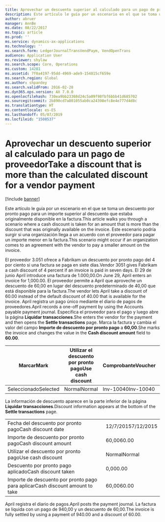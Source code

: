 ```yaml
---
title: Aprovechar un descuento superior al calculado para un pago de proveedor
description: Este artículo le guía por un escenario en el que se toma un descuento por pronto pago para un importe superior al descuento que estaba originalmente disponible en la factura. Este escenario podría surgir si una organización llega a un acuerdo con el proveedor para pagar un importe menor en la factura.
author: abruer
manager: AnnBe
ms.date: 08/22/2017
ms.topic: article
ms.prod: ''
ms.service: dynamics-ax-applications
ms.technology: ''
ms.search.form: LedgerJournalTransVendPaym, VendOpenTrans
audience: Application User
ms.reviewer: shylaw
ms.search.scope: Core, Operations
ms.custom: 14281
ms.assetid: 7f0a4197-95dd-4969-ade9-154815cf659e
ms.search.region: Global
ms.author: shpandey
ms.search.validFrom: 2016-02-28
ms.dyn365.ops.version: AX 7.0.0
ms.openlocfilehash: 730ea9bb23368d24c5a09f98fbf6bbb41d685702
ms.sourcegitcommit: 2b890cd7a801055ab0ca24398efc8e4e777d4d8c
ms.translationtype: HT
ms.contentlocale: es-ES
ms.lasthandoff: 05/07/2019
ms.locfileid: "1508537"
---
```

# <a name="take-a-discount-that-is-more-than-the-calculated-discount-for-a-vendor-payment"></a><span data-ttu-id="d9d0b-104">Aprovechar un descuento superior al calculado para un pago de proveedor</span><span class="sxs-lookup"><span data-stu-id="d9d0b-104">Take a discount that is more than the calculated discount for a vendor payment</span></span>

[!include [banner](../includes/banner.md)]

<span data-ttu-id="d9d0b-105">Este artículo le guía por un escenario en el que se toma un descuento por pronto pago para un importe superior al descuento que estaba originalmente disponible en la factura.</span><span class="sxs-lookup"><span data-stu-id="d9d0b-105">This article walks you through a scenario where a cash discount is taken for an amount that is more than the discount that was originally available on the invoice.</span></span> <span data-ttu-id="d9d0b-106">Este escenario podría surgir si una organización llega a un acuerdo con el proveedor para pagar un importe menor en la factura.</span><span class="sxs-lookup"><span data-stu-id="d9d0b-106">This scenario might occur if an organization comes to an agreement with the vendor to pay a smaller amount on the invoice.</span></span> 

<span data-ttu-id="d9d0b-107">El proveedor 3.051 ofrece a Fabrikam un descuento por pronto pago del 4 por ciento si una factura se paga en siete días.</span><span class="sxs-lookup"><span data-stu-id="d9d0b-107">Vendor 3051 gives Fabrikam a cash discount of 4 percent if an invoice is paid in seven days.</span></span> <span data-ttu-id="d9d0b-108">El 29 de junio April introduce una factura de 1.000,00.</span><span class="sxs-lookup"><span data-stu-id="d9d0b-108">On June 29, April enters an invoice for 1,000.00.</span></span> <span data-ttu-id="d9d0b-109">El proveedor permite a April que aproveche un descuento de 60,00 en lugar del descuento predeterminado de 40,00 que está disponible para la factura.</span><span class="sxs-lookup"><span data-stu-id="d9d0b-109">The vendor lets April take a discount of 60.00 instead of the default discount of 40.00 that is available for the invoice.</span></span> <span data-ttu-id="d9d0b-110">April registra un pago único mediante el diario de pagos de proveedores.</span><span class="sxs-lookup"><span data-stu-id="d9d0b-110">April records a one-off payment by using the Accounts payable payment journal.</span></span> <span data-ttu-id="d9d0b-111">Especifica el proveedor para el pago y luego abre la página **Liquidar transacciones**.</span><span class="sxs-lookup"><span data-stu-id="d9d0b-111">She enters the vendor for the payment and then opens the **Settle transactions** page.</span></span> <span data-ttu-id="d9d0b-112">Marca la factura y cambia el valor del campo **Importe de descuento por pronto pago** a **60,00**.</span><span class="sxs-lookup"><span data-stu-id="d9d0b-112">She marks the invoice and changes the value in the **Cash discount amount** field to **60.00**.</span></span>

| <span data-ttu-id="d9d0b-113">Marcar</span><span class="sxs-lookup"><span data-stu-id="d9d0b-113">Mark</span></span>     | <span data-ttu-id="d9d0b-114">Utilizar el descuento por pronto pago</span><span class="sxs-lookup"><span data-stu-id="d9d0b-114">Use cash discount</span></span> | <span data-ttu-id="d9d0b-115">Comprobante</span><span class="sxs-lookup"><span data-stu-id="d9d0b-115">Voucher</span></span>   | <span data-ttu-id="d9d0b-116">Cuenta</span><span class="sxs-lookup"><span data-stu-id="d9d0b-116">Account</span></span> | <span data-ttu-id="d9d0b-117">Fecha</span><span class="sxs-lookup"><span data-stu-id="d9d0b-117">Date</span></span>      | <span data-ttu-id="d9d0b-118">Fecha de vencimiento</span><span class="sxs-lookup"><span data-stu-id="d9d0b-118">Due date</span></span>  | <span data-ttu-id="d9d0b-119">Factura</span><span class="sxs-lookup"><span data-stu-id="d9d0b-119">Invoice</span></span> | <span data-ttu-id="d9d0b-120">Importe en divisa de la transacción</span><span class="sxs-lookup"><span data-stu-id="d9d0b-120">Amount in transaction currency</span></span> | <span data-ttu-id="d9d0b-121">Divisa</span><span class="sxs-lookup"><span data-stu-id="d9d0b-121">Currency</span></span> | <span data-ttu-id="d9d0b-122">Importe para liquidar</span><span class="sxs-lookup"><span data-stu-id="d9d0b-122">Amount to settle</span></span> |
|----------|-------------------|-----------|---------|-----------|-----------|---------|--------------------------------|----------|------------------|
| <span data-ttu-id="d9d0b-123">Seleccionado</span><span class="sxs-lookup"><span data-stu-id="d9d0b-123">Selected</span></span> | <span data-ttu-id="d9d0b-124">Normal</span><span class="sxs-lookup"><span data-stu-id="d9d0b-124">Normal</span></span>            | <span data-ttu-id="d9d0b-125">Inv-10040</span><span class="sxs-lookup"><span data-stu-id="d9d0b-125">Inv-10040</span></span> | <span data-ttu-id="d9d0b-126">3051</span><span class="sxs-lookup"><span data-stu-id="d9d0b-126">3051</span></span>    | <span data-ttu-id="d9d0b-127">29/6/2015</span><span class="sxs-lookup"><span data-stu-id="d9d0b-127">6/29/2015</span></span> | <span data-ttu-id="d9d0b-128">29/7/2015</span><span class="sxs-lookup"><span data-stu-id="d9d0b-128">7/29/2015</span></span> | <span data-ttu-id="d9d0b-129">10040</span><span class="sxs-lookup"><span data-stu-id="d9d0b-129">10040</span></span>   | <span data-ttu-id="d9d0b-130">1.000,00</span><span class="sxs-lookup"><span data-stu-id="d9d0b-130">1,000.00</span></span>                       | <span data-ttu-id="d9d0b-131">USD</span><span class="sxs-lookup"><span data-stu-id="d9d0b-131">USD</span></span>      | <span data-ttu-id="d9d0b-132">940,00</span><span class="sxs-lookup"><span data-stu-id="d9d0b-132">940.00</span></span>           |

<span data-ttu-id="d9d0b-133">La información de descuento aparece en la parte inferior de la página **Liquidar transacciones**.</span><span class="sxs-lookup"><span data-stu-id="d9d0b-133">Discount information appears at the bottom of the **Settle transactions** page.</span></span>

|                              |           |
|------------------------------|-----------|
| <span data-ttu-id="d9d0b-134">Fecha del descuento por pronto pago</span><span class="sxs-lookup"><span data-stu-id="d9d0b-134">Cash discount date</span></span>           | <span data-ttu-id="d9d0b-135">12/7/2015</span><span class="sxs-lookup"><span data-stu-id="d9d0b-135">7/12/2015</span></span> |
| <span data-ttu-id="d9d0b-136">Importe de descuento por pronto pago</span><span class="sxs-lookup"><span data-stu-id="d9d0b-136">Cash discount amount</span></span>         | <span data-ttu-id="d9d0b-137">60,00</span><span class="sxs-lookup"><span data-stu-id="d9d0b-137">60.00</span></span>     |
| <span data-ttu-id="d9d0b-138">Utilizar el descuento por pronto pago</span><span class="sxs-lookup"><span data-stu-id="d9d0b-138">Use cash discount</span></span>            | <span data-ttu-id="d9d0b-139">Normal</span><span class="sxs-lookup"><span data-stu-id="d9d0b-139">Normal</span></span>    |
| <span data-ttu-id="d9d0b-140">Descuento por pronto pago aplicado</span><span class="sxs-lookup"><span data-stu-id="d9d0b-140">Cash discount taken</span></span>          | <span data-ttu-id="d9d0b-141">0,00</span><span class="sxs-lookup"><span data-stu-id="d9d0b-141">0.00</span></span>      |
| <span data-ttu-id="d9d0b-142">Importe de descuento por pronto pago para aplicar</span><span class="sxs-lookup"><span data-stu-id="d9d0b-142">Cash discount amount to take</span></span> | <span data-ttu-id="d9d0b-143">60,00</span><span class="sxs-lookup"><span data-stu-id="d9d0b-143">60.00</span></span>     |

<span data-ttu-id="d9d0b-144">April registra el diario de pagos.</span><span class="sxs-lookup"><span data-stu-id="d9d0b-144">April posts the payment journal.</span></span> <span data-ttu-id="d9d0b-145">La factura se liquida con un pago de 940,00 y un descuento de 60,00.</span><span class="sxs-lookup"><span data-stu-id="d9d0b-145">The invoice is fully settled by using a payment of 940.00 and a discount of 60.00.</span></span>



